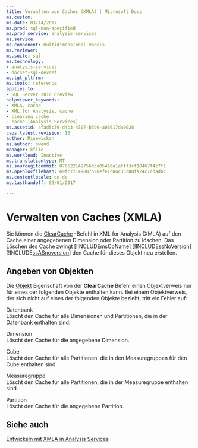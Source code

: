 ```yaml
---
title: Verwalten von Caches (XMLA) | Microsoft Docs
ms.custom: 
ms.date: 03/14/2017
ms.prod: sql-non-specified
ms.prod_service: analysis-services
ms.service: 
ms.component: multidimensional-models
ms.reviewer: 
ms.suite: sql
ms.technology:
- analysis-services
- docset-sql-devref
ms.tgt_pltfrm: 
ms.topic: reference
applies_to:
- SQL Server 2016 Preview
helpviewer_keywords:
- XMLA, cache
- XML for Analysis, cache
- clearing cache
- cache [Analysis Services]
ms.assetid: afad5c39-d4c3-4307-b3b9-a06617da0028
caps.latest.revision: 13
author: Minewiskan
ms.author: owend
manager: kfile
ms.workload: Inactive
ms.translationtype: MT
ms.sourcegitcommit: 876522142756bca05416a1afff3cf10467f4c7f1
ms.openlocfilehash: 69fc72149887598efe1c84c35c88fa24c7cdadbc
ms.contentlocale: de-de
ms.lasthandoff: 09/01/2017

---
```

# <a name="managing-caches-xmla"></a>Verwalten von Caches (XMLA)
  Sie können die [ClearCache](../../analysis-services/xmla/xml-elements-commands/clearcache-element-xmla.md) -Befehl in XML for Analysis (XMLA) auf den Cache einer angegebenen Dimension oder Partition zu löschen. Das Löschen des Cache zwingt [!INCLUDE[msCoName](../../includes/msconame-md.md)] [!INCLUDE[ssNoVersion](../../includes/ssnoversion-md.md)] [!INCLUDE[ssASnoversion](../../includes/ssasnoversion-md.md)] den Cache für dieses Objekt neu erstellen.  
  
## <a name="specifying-objects"></a>Angeben von Objekten  
 Die [Objekt](../../analysis-services/xmla/xml-elements-properties/object-element-xmla.md) Eigenschaft von der **ClearCache** Befehl einen Objektverweis nur für eines der folgenden Objekte enthalten kann. Bei einem Objektverweis, der sich nicht auf eines der folgenden Objekte bezieht, tritt ein Fehler auf:  
  
 Datenbank  
 Löscht den Cache für alle Dimensionen und Partitionen, die in der Datenbank enthalten sind.  
  
 Dimension  
 Löscht den Cache für die angegebene Dimension.  
  
 Cube  
 Löscht den Cache für alle Partitionen, die in den Measuregruppen für den Cube enthalten sind.  
  
 Measuregruppe  
 Löscht den Cache für alle Partitionen, die in der Measuregruppe enthalten sind.  
  
 Partition  
 Löscht den Cache für die angegebene Partition.  
  
## <a name="see-also"></a>Siehe auch  
 [Entwickeln mit XMLA in Analysis Services](../../analysis-services/multidimensional-models-scripting-language-assl-xmla/developing-with-xmla-in-analysis-services.md)  
  
  

